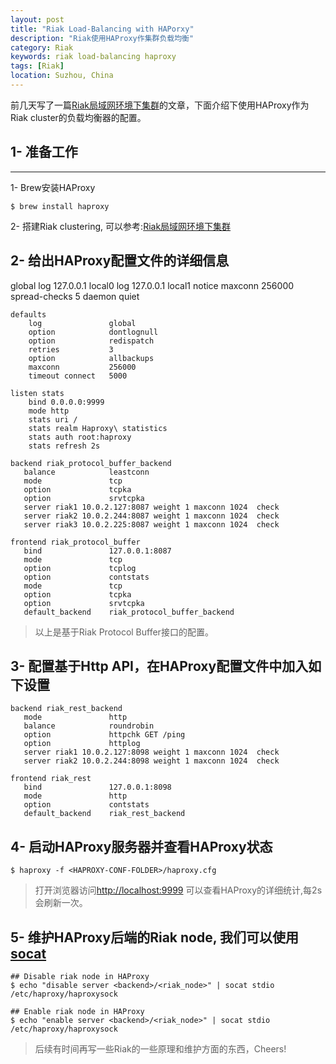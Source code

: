 ```yaml
---
layout: post
title: "Riak Load-Balancing with HAPorxy"
description: "Riak使用HAProxy作集群负载均衡"
category: Riak
keywords: riak load-balancing haproxy
tags: [Riak] 
location: Suzhou, China
---
```


前几天写了一篇[Riak局域网环境下集群](http://timtang.me/blog/2013/10/26/riak-clustering-in-lan)的文章，下面介绍下使用HAProxy作为Riak cluster的负载均衡器的配置。

## 1- 准备工作
---

1- Brew安装HAProxy

    $ brew install haproxy

2- 搭建Riak clustering, 可以参考:[Riak局域网环境下集群](http://timtang.me/blog/2013/10/26/riak-clustering-in-lan)

## 2- 给出HAProxy配置文件的详细信息

   global
        log 127.0.0.1     local0
        log 127.0.0.1     local1 notice
        maxconn           256000
        spread-checks     5
        daemon
        quiet

    defaults
        log               global
        option            dontlognull
        option            redispatch
        retries           3
        option            allbackups
        maxconn           256000
        timeout connect   5000
        
    listen stats
        bind 0.0.0.0:9999
        mode http
        stats uri /
        stats realm Haproxy\ statistics
        stats auth root:haproxy
        stats refresh 2s

    backend riak_protocol_buffer_backend
       balance            leastconn
       mode               tcp
       option             tcpka
       option             srvtcpka
       server riak1 10.0.2.127:8087 weight 1 maxconn 1024  check
       server riak2 10.0.2.244:8087 weight 1 maxconn 1024  check
       server riak3 10.0.2.225:8087 weight 1 maxconn 1024  check

    frontend riak_protocol_buffer
       bind               127.0.0.1:8087
       mode               tcp
       option             tcplog
       option             contstats
       mode               tcp
       option             tcpka
       option             srvtcpka
       default_backend    riak_protocol_buffer_backend
 
> 以上是基于Riak Protocol Buffer接口的配置。

## 3- 配置基于Http API，在HAProxy配置文件中加入如下设置

    backend riak_rest_backend
       mode               http
       balance            roundrobin
       option             httpchk GET /ping
       option             httplog
       server riak1 10.0.2.127:8098 weight 1 maxconn 1024  check
       server riak2 10.0.2.244:8098 weight 1 maxconn 1024  check

    frontend riak_rest
       bind               127.0.0.1:8098
       mode               http
       option             contstats
       default_backend    riak_rest_backend

## 4- 启动HAProxy服务器并查看HAProxy状态

    $ haproxy -f <HAPROXY-CONF-FOLDER>/haproxy.cfg

> 打开浏览器访问[http://localhost:9999](http://localhost:9999) 可以查看HAProxy的详细统计,每2s会刷新一次。

## 5- 维护HAProxy后端的Riak node, 我们可以使用[socat](http://www.dest-unreach.org/socat/)
    
    ## Disable riak node in HAProxy
    $ echo "disable server <backend>/<riak_node>" | socat stdio /etc/haproxy/haproxysock

    ## Enable riak node in HAProxy
    $ echo "enable server <backend>/<riak_node>" | socat stdio /etc/haproxy/haproxysock

> 后续有时间再写一些Riak的一些原理和维护方面的东西，Cheers!
